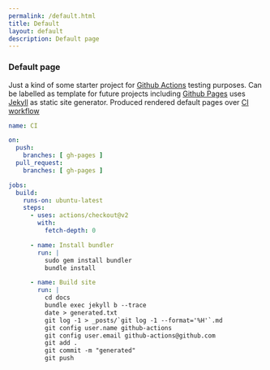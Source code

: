 ```yaml
---
permalink: /default.html
title: Default
layout: default
description: Default page
---
```


### Default page

Just a kind of some starter project for [Github Actions](https://github.com/wryyyyyyyy/runner_one/actions) testing purposes.
Can be labelled as template for future projects including [Github Pages](https://docs.github.com/en/free-pro-team@latest/github/working-with-github-pages) uses [Jekyll](https://docs.github.com/en/free-pro-team@latest/github/working-with-github-pages/setting-up-a-github-pages-site-with-jekyll) as
static site generator.
Produced rendered default pages over [CI workflow](https://docs.github.com/en/free-pro-team@latest/actions/guides/setting-up-continuous-integration-using-workflow-templates)

```yaml
name: CI

on:
  push:
    branches: [ gh-pages ]
  pull_request:
    branches: [ gh-pages ]

jobs:
  build:
    runs-on: ubuntu-latest
    steps:
      - uses: actions/checkout@v2
        with:
          fetch-depth: 0

      - name: Install bundler
        run: |
          sudo gem install bundler
          bundle install

      - name: Build site
        run: |
          cd docs
          bundle exec jekyll b --trace
          date > generated.txt
          git log -1 > _posts/`git log -1 --format='%H'`.md
          git config user.name github-actions
          git config user.email github-actions@github.com
          git add .
          git commit -m "generated"
          git push

```
